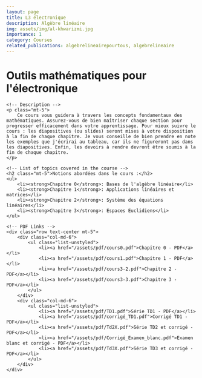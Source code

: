 ```yaml
---
layout: page
title: L3 électronique
description: Algèbre linéaire
img: assets/img/al-khwarizmi.jpg
importance: 1
category: Courses
related_publications: algebrelineairepourtous, algebrelineaire
---
```


<div class="container mt-5 bg-light-blue">
    <!-- Course Title -->
    <h1 class="text-center bg-dark-blue p-3">Outils mathématiques pour l'électronique</h1>

    <!-- Description -->
    <p class="mt-5">
        Ce cours vous guidera à travers les concepts fondamentaux des mathématiques. Assurez-vous de bien maîtriser chaque section pour progresser efficacement dans votre apprentissage. Pour mieux suivre le cours : les diapositives (ou slides) seront mises à votre disposition à la fin de chaque chapitre. Je vous conseille de bien prendre en note les exemples que j'écrirai au tableau, car ils ne figureront pas dans les diapositives. Enfin, les devoirs à rendre devront être soumis à la fin de chaque chapitre.
    </p>

    <!-- List of topics covered in the course -->
    <h2 class="mt-5">Notions abordées dans le cours :</h2>
    <ul>
        <li><strong>Chapitre 0</strong>: Bases de l'algèbre linéaire</li>
        <li><strong>Chapitre 1</strong>: Applications linéaires et matrices</li>
        <li><strong>Chapitre 2</strong>: Système des équations linéaires</li>
        <li><strong>Chapitre 3</strong>: Espaces Euclidiens</li>
    </ul>

    <!-- PDF Links -->
    <div class="row text-center mt-5">
        <div class="col-md-6">
            <ul class="list-unstyled">
                <li><a href="/assets/pdf/cours0.pdf">Chapitre 0 - PDF</a></li>
                <li><a href="/assets/pdf/cours1.pdf">Chapitre 1 - PDF</a></li>
                <li><a href="/assets/pdf/cours3-2.pdf">Chapitre 2 - PDF</a></li>
                <li><a href="/assets/pdf/cours3-3.pdf">Chapitre 3 - PDF</a></li>
            </ul>
        </div>
        <div class="col-md-6">
            <ul class="list-unstyled">
                <li><a href="/assets/pdf/TD1.pdf">Série TD1 - PDF</a></li>
                <li><a href="/assets/pdf/corrigé_TD1.pdf">Corrigé TD1 - PDF</a></li>
                <li><a href="/assets/pdf/Td2X.pdf">Série TD2 et corrigé - PDF</a></li>
                <li><a href="/assets/pdf/Corrigé_Examen_blanc.pdf">Examen blanc et corrigé - PDF</a></li>
                <li><a href="/assets/pdf/Td3X.pdf">Série TD3 et corrigé - PDF</a></li>
            </ul>
        </div>
    </div>
</div>

